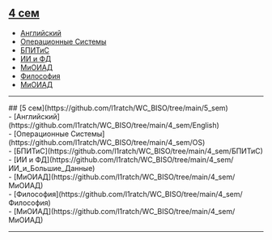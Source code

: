 ## [4 сем](https://github.com/l1ratch/WC_BISO/tree/main/4_sem)<br>
- [Английский](https://github.com/l1ratch/WC_BISO/tree/main/4_sem/English)<br>
- [Операционные Системы](https://github.com/l1ratch/WC_BISO/tree/main/4_sem/OS)<br>
- [БПИТиС](https://github.com/l1ratch/WC_BISO/tree/main/4_sem/БПИТиС)<br>
- [ИИ и ФД](https://github.com/l1ratch/WC_BISO/tree/main/4_sem/ИИ_и_Большие_Данные)<br>
- [МиОИАД](https://github.com/l1ratch/WC_BISO/tree/main/4_sem/МиОИАД)<br>
- [Философия](https://github.com/l1ratch/WC_BISO/tree/main/4_sem/Философия)<br>
- [МиОИАД](https://github.com/l1ratch/WC_BISO/tree/main/4_sem/МиОИАД)<br>
<hr>
## [5 сем](https://github.com/l1ratch/WC_BISO/tree/main/5_sem)<br>
- [Английский](https://github.com/l1ratch/WC_BISO/tree/main/4_sem/English)<br>
- [Операционные Системы](https://github.com/l1ratch/WC_BISO/tree/main/4_sem/OS)<br>
- [БПИТиС](https://github.com/l1ratch/WC_BISO/tree/main/4_sem/БПИТиС)<br>
- [ИИ и ФД](https://github.com/l1ratch/WC_BISO/tree/main/4_sem/ИИ_и_Большие_Данные)<br>
- [МиОИАД](https://github.com/l1ratch/WC_BISO/tree/main/4_sem/МиОИАД)<br>
- [Философия](https://github.com/l1ratch/WC_BISO/tree/main/4_sem/Философия)<br>
- [МиОИАД](https://github.com/l1ratch/WC_BISO/tree/main/4_sem/МиОИАД)<br>
<hr>

